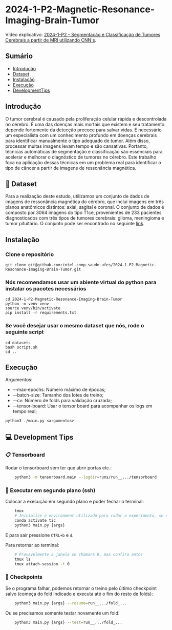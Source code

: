 # 2024-1-P2-Magnetic-Resonance-Imaging-Brain-Tumor
Vídeo explicativo: [2024-1-P2 - Segmentação e Classificação de Tumores Cerebrais a partir de MRI utilizando CNN's](https://www.youtube.com/watch?v=nvOFCYrG2II).

## Sumário
- [Introdução](#introdução)
- [Dataset](#dataset)
- [Instalação](#instalação)
- [Execução](#executando)
- [DevelopmentTips](#development-tips)

<div id="introdução"></div>

## Introdução
O tumor cerebral é causado pela proliferação celular rápida e descontrolada no cérebro. É uma das doenças mais mortais que
existem e seu tratamento depende fortemente da detecção precoce para salvar vidas. É necessário um especialista com um conhecimento profundo em doenças cerebrais para identificar manualmente o tipo adequado de tumor. Além disso, processar muitas imagens levam tempo e são cansativas. Portanto, técnicas automáticas de segmentação e classificação são essenciais para acelerar e melhorar o diagnóstico de tumores no cérebro. Este trabalho foca na aplicação dessas técnicas em um problema real para identificar o tipo de câncer a partir de imagens de ressonância magnética.

<div id="dataset"></div>

## :open_file_folder: Dataset

Para a realização deste estudo, utilizamos um conjunto de dados de imagens de ressonância magnética do cérebro, que inclui imagens em três planos anatômicos distintos: axial, sagital e coronal. O conjunto de dados é composto por 3064 imagens do tipo T1ce, provenientes de 233 pacientes diagnosticados com três tipos de tumores cerebrais: glioma, meningioma e tumor pituitário. O conjunto pode ser encontrado no seguinte [link](https://figshare.com/articles/dataset/brain_tumor_dataset/1512427).

<div id="instalação"></div>

## Instalação

### Clone o repositório
```
git clone git@github.com:intel-comp-saude-ufes/2024-1-P2-Magnetic-Resonance-Imaging-Brain-Tumor.git
```

### Nós recomendamos usar um abiente virtual do python para instalar os pacotes necessários
```
cd 2024-1-P2-Magnetic-Resonance-Imaging-Brain-Tumor
python -m venv venv 
source venv/bin/activate
pip install -r requirements.txt
```
### Se você desejar usar o mesmo dataset que nós, rode o seguinte script 
```
cd datasets
bash script.sh
cd ..
```

<div id="executando"></div>

## Execução

Argumentos:
* --max-epochs: Número máximo de épocas;
* --batch-size: Tamanho dos lotes de treino;
* --cv: Número de folds para validação cruzada;
* --tensor-board: Usar o tensor board para acompanhar os logs em tempo real;
```
python3 ./main.py <argumentos>
```

<div id="development-tips"></div>

## :computer: Development Tips

### :clipboard: Tensorboard

Rodar o tensorboard sem ter que abrir portas etc.:
```bash
    python3 -m tensorboard.main --logdir=runs/run__.../tensorboard
```

### :shell: Executar em segundo plano (ssh)

Colocar a execução em segundo plano e poder fechar o terminal:
```bash
    tmux
    # Inicialize o environment utilizado para rodar o experimento, se necessário.
    conda activate tic
    python3 main.py {args}
```
E para sair pressione ```CTRL+b``` e ```d```.

Para retornar ao terminal:
```bash
    # Provavelmente a janela se chamará 0, mas confira antes
    tmux ls
    tmux attach-session -t 0
```

### :triangular_flag_on_post: Checkpoints

Se o programa falhar, podemos retornar o treino pelo último checkpoint salvo (começa do fold indicado e executa até o fim do resto de folds):
```bash
    python3 main.py {args} --resume=run__.../fold_...
```

Ou se precisamos somente testar novamente um fold:
```bash
    python3 main.py {args} --test=run__.../fold_...
```
